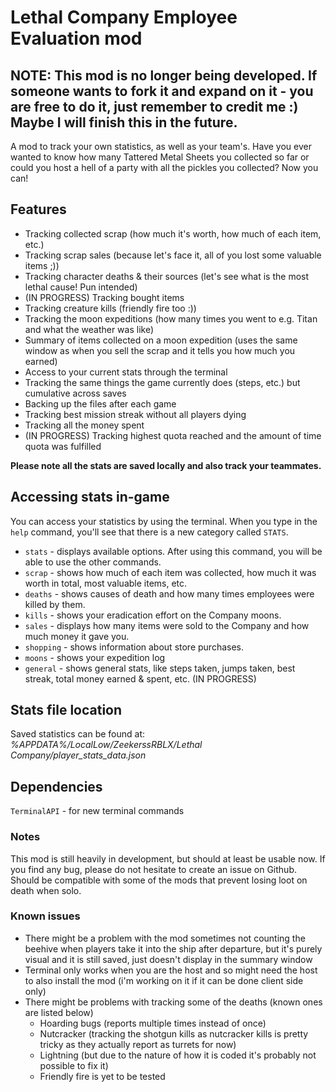 # Lethal Company Employee Evaluation mod

## NOTE: This mod is no longer being developed. If someone wants to fork it and expand on it - you are free to do it, just remember to credit me :) Maybe I will finish this in the future.

A mod to track your own statistics, as well as your team's. Have you ever wanted to know how many Tattered Metal Sheets you collected so far or could you host a hell of a party with all the pickles you collected? Now you can!

## Features
- Tracking collected scrap (how much it's worth, how much of each item, etc.)
- Tracking scrap sales (because let's face it, all of you lost some valuable items ;))
- Tracking character deaths & their sources (let's see what is the most lethal cause! Pun intended)
- (IN PROGRESS) Tracking bought items
- Tracking creature kills (friendly fire too :))
- Tracking the moon expeditions (how many times you went to e.g. Titan and what the weather was like)
- Summary of items collected on a moon expedition (uses the same window as when you sell the scrap and it tells you how much you earned)
- Access to your current stats through the terminal
- Tracking the same things the game currently does (steps, etc.) but cumulative across saves
- Backing up the files after each game
- Tracking best mission streak without all players dying
- Tracking all the money spent
- (IN PROGRESS) Tracking highest quota reached and the amount of time quota was fulfilled

**Please note all the stats are saved locally and also track your teammates.**

## Accessing stats in-game
You can access your statistics by using the terminal.
When you type in the `help` command, you'll see that there is a new category called `STATS`.
- `stats` - displays available options. After using this command, you will be able to use the other commands.
- `scrap` - shows how much of each item was collected, how much it was worth in total, most valuable items, etc.
- `deaths` - shows causes of death and how many times employees were killed by them.
- `kills` - shows your eradication effort on the Company moons.
- `sales` - displays how many items were sold to the Company and how much money it gave you.
- `shopping` - shows information about store purchases.
- `moons` - shows your expedition log
- `general` - shows general stats, like steps taken, jumps taken, best streak, total money earned & spent, etc. (IN PROGRESS)

## Stats file location
Saved statistics can be found at: 
*%APPDATA%/LocalLow/ZeekerssRBLX/Lethal Company/player_stats_data.json*

## Dependencies
`TerminalAPI` - for new terminal commands

### Notes
This mod is still heavily in development, but should at least be usable now. If you find any bug, please do not hesitate to create an issue on Github.
Should be compatible with some of the mods that prevent losing loot on death when solo.

### Known issues
- There might be a problem with the mod sometimes not counting the beehive when players take it into the ship after departure, but it's purely visual and it is still saved, just doesn't display in the summary window
- Terminal only works when you are the host and so might need the host to also install the mod (i'm working on it if it can be done client side only)
- There might be problems with tracking some of the deaths (known ones are listed below)
    - Hoarding bugs (reports multiple times instead of once)
    - Nutcracker (tracking the shotgun kills as nutcracker kills is pretty tricky as they actually report as turrets for now)
    - Lightning (but due to the nature of how it is coded it's probably not possible to fix it)
    - Friendly fire is yet to be tested
